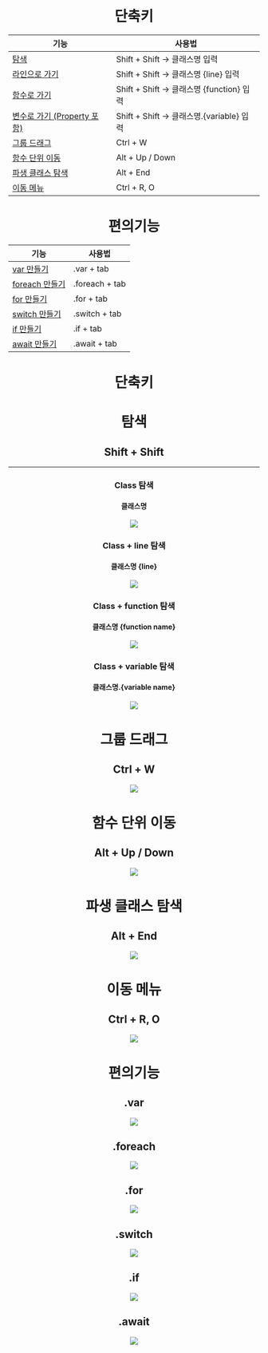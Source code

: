 <div align=center>

# 단축키

|기능|사용법|
|---|---|
|[탐색](#class-탐색)|Shift + Shift -> 클래스명 입력|
|[라인으로 가기](#class--line-탐색)| Shift + Shift -> 클래스명 {line} 입력|
|[함수로 가기](#Class--function-탐색) | Shift + Shift -> 클래스명 {function} 입력|
|[변수로 가기 (Property 포함)](#Class--variable-탐색) | Shift + Shift -> 클래스명.{variable} 입력|
|[그룹 드래그](#그룹-드래그)|Ctrl + W|
|[함수 단위 이동](#함수-단위-이동) |Alt + Up / Down|
|[파생 클래스 탐색](#파생-클래스-탐색) | Alt + End |
|[이동 메뉴](#이동-메뉴)| Ctrl + R, O|

# 편의기능
|기능|사용법|
|---|---|
|[var 만들기](#var)| .var + tab|
|[foreach 만들기](#foreach)| .foreach + tab|
|[for 만들기](#for)|.for + tab|
|[switch 만들기](#switch)|.switch + tab
|[if 만들기](#if)|.if + tab|
|[await 만들기](#await)| .await + tab|

</div>

<div align=center>

# 단축키

# 탐색
## Shift + Shift
---

### Class 탐색
#### 클래스명
![](./gifs/double_shift.gif)

### Class + line 탐색
#### 클래스명 {line}
![](./gifs/search_to_line.gif)

### Class + function 탐색
#### 클래스명 {function name}
![](./gifs/search_to_member.gif)

### Class + variable 탐색
#### 클래스명.{variable name}
![](./gifs/search_to_member_var.gif)

# 그룹 드래그
## Ctrl + W
![](./gifs/group_drag.gif)

# 함수 단위 이동
## Alt + Up / Down
![](./gifs/function_move.gif)

# 파생 클래스 탐색
## Alt + End
![](./gifs/derived.gif)

# 이동 메뉴
## Ctrl + R, O
![](./gifs/move_to.gif)

# 편의기능

## .var
![](./gifs/var.gif)
## .foreach
![](./gifs/foreach.gif)
## .for
![](./gifs/for.gif)
## .switch
![](./gifs/switch.gif)
## .if
![](./gifs/if.gif)
## .await
![](./gifs/await.gif)

</div>